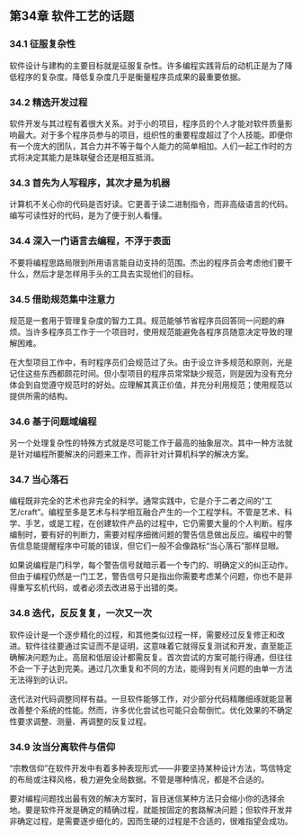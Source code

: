 ## 第34章 软件工艺的话题

### 34.1 征服复杂性

软件设计与建构的主要目标就是征服复杂性。许多编程实践背后的动机正是为了降低程序的复杂度。降低复杂度几乎是衡量程序员成果的最重要依据。

### 34.2 精选开发过程

软件开发与其过程有着很大关系。对于小的项目，程序员的个人才能对软件质量影响最大。对于多个程序员参与的项目，组织性的重要程度超过了个人技能。即便你有一个庞大的团队，其合力并不等于每个人能力的简单相加。人们一起工作时的方式将决定其能力是珠联璧合还是相互抵消。

### 34.3 首先为人写程序，其次才是为机器

计算机不关心你的代码是否好读。它更善于读二进制指令，而非高级语言的代码。编写可读性好的代码，是为了便于别人看懂。

### 34.4 深入一门语言去编程，不浮于表面

不要将编程思路局限到所用语言能自动支持的范围。杰出的程序员会考虑他们要干什么，然后才是怎样用手头的工具去实现他们的目标。

### 34.5 借助规范集中注意力

规范是一套用于管理复杂度的智力工具。规范能够节省程序员回答同一问题的麻烦。当许多程序员工作于一个项目时，使用规范能避免各程序员随意决定导致的理解困难。

在大型项目工作中，有时程序员们会规范过了头。由于设立许多规范和原则，光是记住这些东西都颇花时间。但小型项目的程序员常常缺少规范，则是因为没有充分体会到自觉遵守规范时的好处。应理解其真正价值，并充分利用规范；使用规范以提供所需的结构。

### 34.6 基于问题域编程

另一个处理复杂性的特殊方式就是尽可能工作于最高的抽象层次。其中一种方法就是针对编程所要解决的问题来工作，而非针对计算机科学的解决方案。

### 34.7 当心落石

编程既非完全的艺术也非完全的科学。通常实践中，它是介于二者之间的“工艺/craft”。编程至多是艺术与科学相互融合产生的一个工程学科。不管是艺术、科学、手艺，或是工程，在创建软件产品的过程中，它仍需要大量的个人判断。程序编制时，要有好的判断力，需要对程序细微问题的警告信息做出反应。编程中的警告信息能提醒程序中可能的错误，但它们一般不会像路标“当心落石”那样显眼。

如果说编程是门科学，每个警告信号就暗示着一个专门的、明确定义的纠正动作。但由于编程仍然是一门工艺，警告信号只是指出你需要考虑某个问题，你也不是非得重写玄机代码，或者必须去改进易于出错的类。

### 34.8 迭代，反反复复，一次又一次

软件设计是一个逐步精化的过程，和其他类似过程一样，需要经过反复修正和改进。软件往往要通过实证而不是证明，这意味着它就得反复测试和开发，直至能正确解决问题为止。高层和低层设计都需反复。首次尝试的方案可能行得通，但往往不会一下子达到完美。通过几次重复和不同的方法，能得到有关问题的由单一方法无法得到的认识。

迭代法对代码调整同样有益。一旦软件能够工作，对少部分代码精雕细琢就能显著改善整个系统的性能。然而，许多优化尝试也可能只会帮倒忙。优化效果的不确定性要求调整、测量、再调整的反复过程。

### 34.9 汝当分离软件与信仰

“宗教信仰”在软件开发中有着多种表现形式——非要坚持某种设计方法，笃信特定的布局或注释风格，极力避免全局数据。不管是哪种情况，都是不合适的。

要对编程问题找出最有效的解决方案时，盲目迷信某种方法只会缩小你的选择余地。要是软件开发是确定的精确过程，就能按固定的套路解决问题；但软件开发并非确定过程，是需要逐步细化的，因而生硬的过程是不合适的，很难指望会成功。
